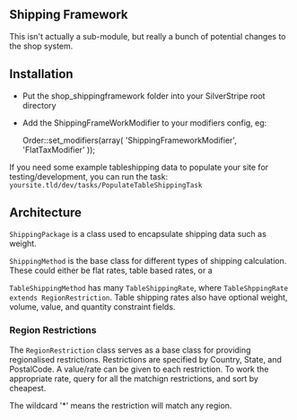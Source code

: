 ## Shipping Framework

This isn't actually a sub-module, but really a bunch of potential changes to the shop system.

## Installation

 * Put the shop_shippingframework folder into your SilverStripe root directory
 * Add the ShippingFrameWorkModifier to your modifiers config, eg:
 
	Order::set_modifiers(array(
		'ShippingFrameworkModifier',
		'FlatTaxModifier'
	));
	
If you need some example tableshipping data to populate your site for testing/development, 
you can run the task: `yoursite.tld/dev/tasks/PopulateTableShippingTask`

## Architecture

`ShippingPackage` is a class used to encapsulate shipping data such as weight.

`ShippingMethod` is the base class for different types of shipping calculation.
These could either be flat rates, table based rates, or a

`TableShippingMethod` has many `TableShippingRate`, where `TableShppingRate extends RegionRestriction`.
Table shipping rates also have optional weight, volume, value, and quantity constraint fields.

### Region Restrictions

The `RegionRestriction` class serves as a base class for providing regionalised restrictions.
Restrictions are specified by Country, State, and PostalCode. A value/rate can be given to each
restriction. To work the appropriate rate, query for all the matchign restrictions, and sort
by cheapest.

The wildcard '*' means the restriction will match any region.
